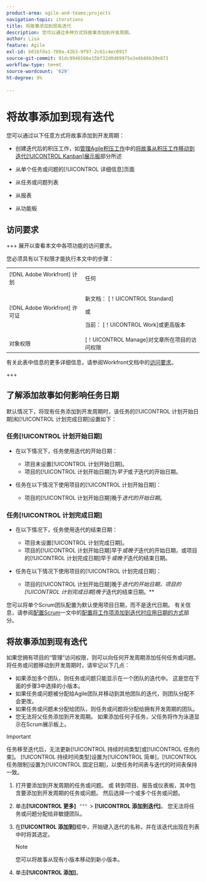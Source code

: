 ```yaml
---
product-area: agile-and-teams;projects
navigation-topic: iterations
title: 将故事添加到现有迭代
description: 您可以通过多种方式将故事添加到开发周期。
author: Lisa
feature: Agile
exl-id: b016fda1-789a-42b3-9f97-2c61c4ec0917
source-git-commit: 91dc9946566e15bf32d0d89975e3e6b66b39e873
workflow-type: tm+mt
source-wordcount: '629'
ht-degree: 0%

---
```


# 将故事添加到现有迭代

您可以通过以下任意方式将故事添加到开发周期：

* 创建迭代后的积压工作，如[管理Agile积压工作](../../../agile/work-in-an-agile-environment/manage-the-agile-backlog.md)中的[将故事从积压工作移动到迭代[!UICONTROL Kanban]展示板](../../../agile/work-in-an-agile-environment/manage-the-agile-backlog.md#move-stories-from-the-backlog-to-an-iteration-or--board)部分所述

* 从单个任务或问题的[!UICONTROL 详细信息]页面
* 从任务或问题列表
* 从报表
* 从功能板

## 访问要求

+++ 展开以查看本文中各项功能的访问要求。

您必须具有以下权限才能执行本文中的步骤：

<table style="table-layout:auto"> 
 <tbody> 
  <tr> 
   <td role="rowheader">[!DNL Adobe Workfront] 计划</td> 
   <td> <p>任何</p> </td> 
  </tr> 
  <tr> 
   <td role="rowheader">[!DNL Adobe Workfront] 许可证</td> 
   <td> <p>新文档： [！UICONTROL Standard]</p> 
   或
   <p>当前： [！UICONTROL Work]或更高版本</p> </td> 
  </tr>
   <tr> 
   <td role="rowheader">对象权限</td> 
   <td>[！UICONTROL Manage]对文章所在项目的访问权限 </td> 
  </tr>
 </tbody> 
</table>

有关此表中信息的更多详细信息，请参阅Workfront文档中的[访问要求](/help/quicksilver/administration-and-setup/add-users/access-levels-and-object-permissions/access-level-requirements-in-documentation.md)。

+++

## 了解添加故事如何影响任务日期

默认情况下，将现有任务添加到开发周期时，该任务的[!UICONTROL 计划开始日期]和[!UICONTROL 计划完成日期]设置如下：

### 任务[!UICONTROL 计划开始日期]

* 在以下情况下，任务使用迭代的开始日期：

   * 项目未设置[!UICONTROL 计划开始日期]。
   * 项目的[!UICONTROL 计划开始日期]为&#x200B;*早于*&#x200B;或&#x200B;*于*&#x200B;迭代的开始日期。

* 任务在以下情况下使用项目的[!UICONTROL 计划开始日期]：

   * 项目的[!UICONTROL 计划开始日期]晚于&#x200B;*迭代的开始日期*。

### 任务[!UICONTROL 计划完成日期]

* 在以下情况下，任务使用迭代的结束日期：

   * 项目未设置[!UICONTROL 计划完成日期]。
   * 项目的[!UICONTROL 计划开始日期]早于&#x200B;*或晚于*&#x200B;迭代的开始日期，或项目的[!UICONTROL 计划完成日期]早于&#x200B;*或晚于*&#x200B;迭代的结束日期。

* 任务在以下情况下使用项目的[!UICONTROL 计划完成日期]：

   * 项目的[!UICONTROL 计划开始日期]晚于&#x200B;*迭代的开始日期，项目的[!UICONTROL 计划完成日期]晚于*&#x200B;迭代的结束日期。**

您可以将单个Scrum团队配置为默认使用项目日期，而不是迭代日期。 有关信息，请参阅[配置Scrum](../../../agile/get-started-with-agile-in-workfront/configure-scrum.md)一文中的[配置将工作项添加到迭代时应用日期的方式](../../../agile/get-started-with-agile-in-workfront/configure-scrum.md#configure-how-dates-are-applied-when-adding-work-items-to-an-iteration)部分。

## 将故事添加到现有迭代

如果您拥有项目的“管理”访问权限，则可以向任何开发周期添加任何任务或问题。 将任务或问题移动到开发周期时，请牢记以下几点：

* 如果添加多个团队，则任务或问题只能显示在一个团队的迭代中。 这是您在下面的步骤3中选择的小版本。
* 如果任务或问题被分配给Agile团队并移动到其他团队的迭代，则团队分配不会更改。
* 如果任务或问题未分配给团队，则任务或问题将分配给拥有开发周期的团队。
* 您无法将父任务添加到开发周期。 如果添加任何子任务，父任务将作为泳道显示在Scrum展示板上。

>[!IMPORTANT]
>
>任务移至迭代后，无法更新[!UICONTROL 持续时间类型]或[!UICONTROL 任务约束]。 [!UICONTROL 持续时间类型]设置为[!UICONTROL 简单]，[!UICONTROL 任务限制]设置为[!UICONTROL 固定日期]，以使任务时间表与迭代的时间表保持一致。

1. 打开要添加到开发周期的任务或问题。
或
转到项目、报告或仪表板，其中包含要添加到开发周期的任务或问题。 然后选择一个或多个任务或问题。

1. 单击&#x200B;**[!UICONTROL 更多]** ![更多图标](assets/more-icon.png) > **[!UICONTROL 添加到迭代]**。
您无法将任务或问题分配给非敏捷团队。

1. 在&#x200B;**[!UICONTROL 添加到]**&#x200B;框中，开始键入迭代的名称，并在该迭代出现在列表中时将其选定。

   >[!NOTE]
   >
   >您可以将故事从现有小版本移动到新小版本。

1. 单击&#x200B;**[!UICONTROL 添加]**。
